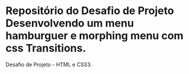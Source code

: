 # Repositório do Desafio de Projeto Desenvolvendo um menu hamburguer e morphing menu com css Transitions.
Desafio de Projeto - HTML e CSS3.
